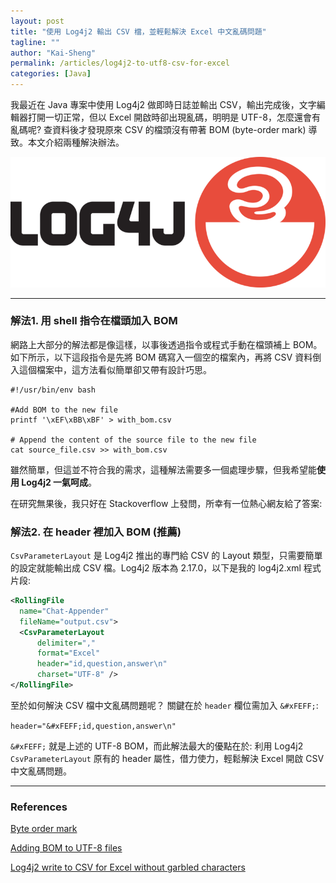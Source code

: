 ```yaml
---
layout: post
title: "使用 Log4j2 輸出 CSV 檔，並輕鬆解決 Excel 中文亂碼問題"
tagline: ""
author: "Kai-Sheng"
permalink: /articles/log4j2-to-utf8-csv-for-excel
categories: [Java]
--- 
```


我最近在 Java 專案中使用 Log4j2 做即時日誌並輸出 CSV，輸出完成後，文字編輯器打開一切正常，但以 Excel 開啟時卻出現亂碼，明明是 UTF-8，怎麼還會有亂碼呢? 查資料後才發現原來 CSV 的檔頭沒有帶著 BOM (byte-order mark) 導致。本文介紹兩種解決辦法。

![log4j-to-utf8-csv-for-excel](/assets/image/log4j.png?size=medium)

------

###  **解法1. 用 shell 指令在檔頭加入 BOM**

網路上大部分的解法都是像這樣，以事後透過指令或程式手動在檔頭補上 BOM。如下所示，以下這段指令是先將 BOM 碼寫入一個空的檔案內，再將 CSV 資料倒入這個檔案中，這方法看似簡單卻又帶有設計巧思。

```shell
#!/usr/bin/env bash

#Add BOM to the new file
printf '\xEF\xBB\xBF' > with_bom.csv

# Append the content of the source file to the new file
cat source_file.csv >> with_bom.csv
```

雖然簡單，但這並不符合我的需求，這種解法需要多一個處理步驟，但我希望能**使用 Log4j2 一氣呵成**。

在研究無果後，我只好在 Stackoverflow 上發問，所幸有一位熱心網友給了答案:

### **解法2. 在 header 裡加入 BOM (推薦)**

`CsvParameterLayout` 是 Log4j2 推出的專門給 CSV 的 Layout 類型，只需要簡單的設定就能輸出成 CSV 檔。Log4j2 版本為 2.17.0，以下是我的 log4j2.xml 程式片段:

```xml
<RollingFile 
  name="Chat-Appender" 
  fileName="output.csv">
  <CsvParameterLayout 
      delimiter="," 
      format="Excel"
      header="id,question,answer\n"
      charset="UTF-8" />
</RollingFile>
```

至於如何解決 CSV 檔中文亂碼問題呢？ 關鍵在於 `header` 欄位需加入 `&#xFEFF;`:

`header="&#xFEFF;id,question,answer\n"`

`&#xFEFF;` 就是上述的 UTF-8 BOM，而此解法最大的優點在於: 利用 Log4j2 `CsvParameterLayout` 原有的 header 屬性，借力使力，輕鬆解決 Excel 開啟 CSV 中文亂碼問題。
 

---
### **References**

[Byte order mark](https://en.wikipedia.org/wiki/Byte_order_mark)

[Adding BOM to UTF-8 files](https://stackoverflow.com/q/3127436/5485454)

[Log4j2 write to CSV for Excel without garbled characters](https://stackoverflow.com/q/71943217/5485454)